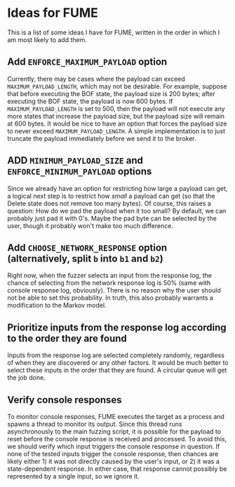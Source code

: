 # Ideas for FUME

This is a list of some ideas I have for FUME, written in the order in which I am most likely to add them.

## Add `ENFORCE_MAXIMUM_PAYLOAD` option

Currently, there may be cases where the payload can exceed `MAXIMUM_PAYLOAD_LENGTH`, which may not be desirable. For example, suppose that before executing the BOF state, the payload size is 200 bytes; after executing the BOF state, the payload is now 600 bytes. If `MAXIMUM_PAYLOAD_LENGTH` is set to 500, then the payload will not execute any more states that increase the payload size, but the payload size will remain at 600 bytes. It would be nice to have an option that forces the payload size to never exceed `MAXIMUM_PAYLOAD_LENGTH`. A simple implementation is to just truncate the payload immediately before we send it to the broker.

## ADD `MINIMUM_PAYLOAD_SIZE` and `ENFORCE_MINIMUM_PAYLOAD` options

Since we already have an option for restricting how large a payload can get, a logical next step is to restrict how _small_ a payload can get (so that the Delete state does not remove too many bytes). Of course, this raises a question: How do we pad the payload when it too small? By default, we can probably just pad it with 0's. Maybe the pad byte can be selected by the user, though it probably won't make too much difference.

## Add `CHOOSE_NETWORK_RESPONSE` option (alternatively, split `b` into `b1` and `b2`)

Right now, when the fuzzer selects an input from the response log, the chance of selecting from the network response log is 50% (same with console response log, obviously). There is no reason why the user should not be able to set this probability. In truth, this also probably warrants a modification to the Markov model.

## Prioritize inputs from the response log according to the order they are found

Inputs from the response log are selected completely randomly, regardless of when they are discovered or any other factors. It would be much better to select these inputs in the order that they are found. A circular queue will get the job done.

## Verify console responses

To monitor console responses, FUME executes the target as a process and spawns a thread to monitor its output. Since this thread runs asynchronously to the main fuzzing script, it is possible for the payload to reset before the console response is received and processed. To avoid this, we should verify which input triggers the console response in question. If none of the tested inputs trigger the console response, then chances are likely either 1) it was not directly caused by the user's input, or 2) it was a state-dependent response. In either case, that response cannot possibly be represented by a single input, so we ignore it.
